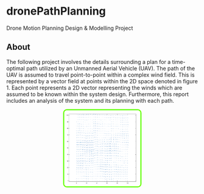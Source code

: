 # dronePathPlanning
Drone Motion Planning Design &amp; Modelling Project

## About
The following project involves the details surrounding a plan for a time-optimal path utilized by an Unmanned Aerial Vehicle (UAV). The path of the UAV is assumed to travel point-to-point within a complex wind field. This is represented by a vector field at points within the 2D space denoted in figure 1. Each point represents a 2D vector representing the winds which are assumed to be known within the system design. Furthermore, this report includes an analysis of the system and its planning with each path.


<div align="center">
  <kbd>
    <img alt="Figure 1" width="200" height="200" src="./images/figure1.png"style="border: 3px solid rgb(106, 255, 0); border-radius: 10px;"/>
  </kbd>
</div>
